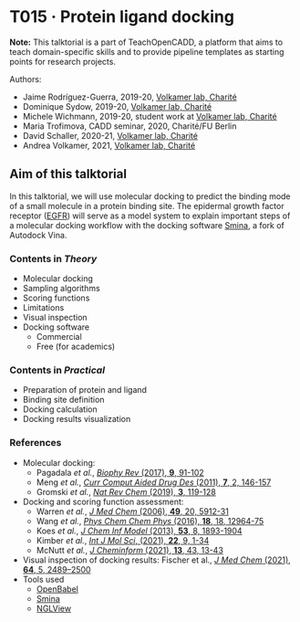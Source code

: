 # T015 · Protein ligand docking

**Note:** This talktorial is a part of TeachOpenCADD, a platform that aims to teach domain-specific skills and to provide pipeline templates as starting points for research projects.

Authors:

- Jaime Rodríguez-Guerra, 2019-20, [Volkamer lab, Charité](https://volkamerlab.org/)  
- Dominique Sydow, 2019-20, [Volkamer lab, Charité](https://volkamerlab.org/)  
- Michele Wichmann, 2019-20, student work at [Volkamer lab, Charité](https://volkamerlab.org/)  
- Maria Trofimova, CADD seminar, 2020, Charité/FU Berlin  
- David Schaller, 2020-21, [Volkamer lab, Charité](https://volkamerlab.org/)  
- Andrea Volkamer, 2021, [Volkamer lab, Charité](https://volkamerlab.org/)  


## Aim of this talktorial

In this talktorial, we will use molecular docking to predict the binding mode of a small molecule in a protein binding site. The epidermal growth factor receptor ([EGFR](https://www.uniprot.org/uniprot/P00533)) will serve as a model system to explain important steps of a molecular docking workflow with the docking software [Smina](https://sourceforge.net/projects/smina/), a fork of Autodock Vina.


### Contents in *Theory*

- Molecular docking
- Sampling algorithms
- Scoring functions
- Limitations
- Visual inspection
- Docking software
  - Commercial
  - Free (for academics)


### Contents in *Practical*

- Preparation of protein and ligand 
- Binding site definition
- Docking calculation
- Docking results visualization


### References
- Molecular docking:
    - Pagadala _et al._, [_Biophy Rev_ (2017), __9__, 91-102](https://doi.org/10.1007/s12551-016-0247-1)
    - Meng _et al._, [_Curr Comput Aided Drug Des_ (2011), __7__, 2, 146-157](https://doi.org/10.2174/157340911795677602)
    - Gromski _et al._, [_Nat Rev Chem_ (2019), __3__, 119-128](https://doi.org/10.1038/s41570-018-0066-y)
- Docking and scoring function assessment:
    - Warren _et al._, [_J Med Chem_ (2006), __49__, 20, 5912-31](https://doi.org/10.1021/jm050362n)
    - Wang _et al._, [_Phys Chem Chem Phys_ (2016), __18__, 18, 12964-75](https://doi.org/10.1039/c6cp01555g)
    - Koes _et al._, [_J Chem Inf Model_ (2013), __53__, 8, 1893-1904](https://doi.org/10.1021/ci300604z)
    - Kimber _et al._, [_Int J Mol Sci_, (2021), __22__, 9, 1-34](https://doi.org/10.3390/ijms22094435)
    - McNutt _et al._, [_J Cheminform_ (2021), __13__, 43, 13-43](https://doi.org/10.1186/s13321-021-00522-2)
- Visual inspection of docking results: Fischer et al., [_J Med Chem_ (2021), __64__, 5, 2489–2500](https://doi.org/10.1021/acs.jmedchem.0c02227)
- Tools used
    - [OpenBabel](http://openbabel.org/wiki/Main_Page)
    - [Smina](https://sourceforge.net/projects/smina/)
    - [NGLView](http://nglviewer.org/nglview/latest/)
